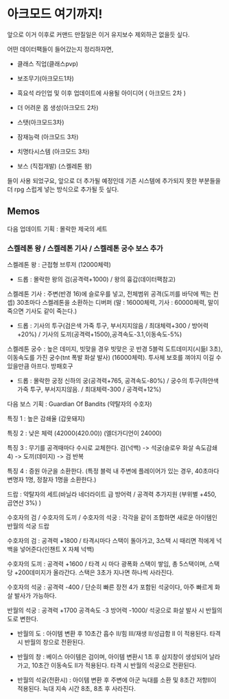 # 아크모드 여기까지!
<p>
앞으로 이거 이후로 커맨드 만질일은 이거 유지보수 제외하곤 없을듯 싶다.

어떤 데이터팩들이 들어갔는지 정리하자면,

- 클래스 직업(클래스pvp)

- 보조무기(아크모드1차)

- 흑요석 라인업 및 이후 업데이트에 사용될 아이디어 ( 아크모드 2차 )

- 더 어려운 몹 생성(아크모드 2차)

- 스탯(아크모드3차) 

- 잠재능력 (아크모드 3차)

- 치명타시스템 (아크모드 3차)

- 보스 (직접개발) (스켈레톤 왕)

들이 사용 되었구요, 앞으로 더 추가될 예정인데 기존 시스템에 추가되지 못한 부분들을 더 rpg 스럽게 넣는 방식으로 추가될 듯 싶다.
</p>

## Memos
<p>
  다음 업데이트 기획 : 몰락한 제국의 세트
  
  ### 스켈레톤 왕 / 스켈레톤 기사 / 스켈레톤 궁수 보스 추가
  
  스켈레톤 왕 : 근접형 브루저 (12000체력)
  - 드롭 : 몰락한 왕의 검(공격력+1000) / 왕의 흉갑(데이터팩참고)
  
  스켈레톤 기사 : 주변(반경 16)에 슬로우를 넣고, 전체범위 공격(도끼를 바닥에 찍는 컨셉) 30초마다 스켈레톤을 소환하는 디버퍼 (말 : 16000체력, 기사 : 60000체력, 말이 죽으면 기사도 같이 죽는다.)
  - 드롭 : 기사의 투구(검은색 가죽 투구, 부서지지않음 / 최대체력+300 / 방어력+20%) / 기사의 도끼(공격력+1500),공격속도-3.1,이동속도-5%)
  
  스켈레톤 궁수 : 높은 데미지, 빗맞을 경우 빗맞은 곳 반경 5블럭 도트데미지(시듦I 3초), 이동속도를 가진 궁수(tnt 폭발 화살 발사) (16000체력). 투사체 보호를 껴야지 이길 수 있을만큼 아프다. 방패호구
  - 드롭 : 몰락한 궁정 신하의 궁(공격력+765, 공격속도-80%) / 궁수의 투구(하얀색 가죽 투구, 부서지지않음. / 최대체력-300 / 공격력+12%)
  
</p>

<p>
다음 보스 기획 : Guardian Of Bandits (약탈자의 수호자)

특징 1 : 높은 감쇄율 (갑옷돼지)
  
특징 2 : 낮은 체력 (42000(420.00)) (엘더가디언이 24000)

특징 3 : 무기를 공격때마다 수시로 교체한다.
  검(넉백) -> 석궁(슬로우 화살 속도감쇄4) -> 도끼(데미지) -> 검 반복

특징 4 : 증원
  아군을 소환한다. (특정 블럭 내 주변에 플레이어가 있는 경우, 40초마다 변명자 1명, 정찰자 1명을 소환한다.)
  
 드랍 : 약탈자의 세트(바닐라 네더라이트 급 방어력 / 공격력 추가지원 (부위별 +450, 곱연산 3%) )
  
  
  수호자의 검 / 수호자의 도끼 / 수호자의 석궁 : 각각을 같이 조합하면 새로운 아이템인 반월의 석궁 드랍
  
  수호자의 검 : 공격력 +1800 / 타격시마다 스택이 돌아가고, 3스택 시 때리면 적에게 넉백을 넣어준다(인챈트 X 자체 넉백)
  
  수호자의 도끼 : 공격력 +1600 / 타격 시 마다 광폭화 스택이 쌓임, 총 5스택이며, 스택당 +200데미지가 올라간다. 스택은 3초가 지나면 하나씩 사라진다.
  
  수호자의 석궁 : 공격력 -400 / 단순히 빠른 장전 4가 포함된 석궁이다,  아주 빠르게 화살 발사가 가능하다.
  
  
  반월의 석궁 : 공격력 +1700 공격속도 -3 방어력 -1000/ 석궁으로 화살 발사 시 반월의 도로 변한다.
  
  - 반월의 도 : 아이템 변환 후 10초간 흡수 II/힘 III/재생 II/성급함 II 이 적용된다. 타격 시 반월의 창으로 전환된다.
  
  - 반월의 창 : 베이스 아이템은 검이며, 아이템 변환시 1초 후 삼지창이 생성되어 날라가고, 10초간 이동속도 II가 적용된다. 타격 시 반월의 석궁으로 전환된다.
  
  - 반월의 석궁(전환시) : 아이템 변환 후 주변에 아군 늑대를 소환 및 8초간 저항II이 적용된다. 늑대 지속 시간 8초, 8초 후 사라진다.
</p>
